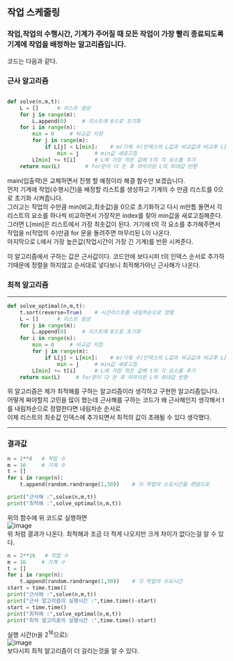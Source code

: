 ## 작업 스케줄링

### 작업,작업의 수행시간, 기계가 주어질 때 모든 작업이 가장 빨리 종료되도록 기계에 작업을 배정하는 알고리즘입니다.
코드는 다음과 같다.

### 근사 알고리즘  
```python

def solve(n,m,t):
    L = []      # 리스트 생성
    for j in range(m):
        L.append(0)     # 리스트에 0으로 초기화
    for i in range(n):
        min = 0     # 비교값 지정
        for j in range(m):
            if L[j] < L[min]:    # m(기계 수)인덱스의 L값과 비교값과 비교후 L[j]가 더 작으면
                min = j     # min값 새로고침
        L[min] += t[i]      # L에 가장 작은 값에 t의 각 요소를 추가
    return max(L)        # for문이 다 돈 후 마무리된 L의 최대값 반환

```

main(입출력)은 교체하면서 진행 할 예정이라 해결 함수만 보겠습니다.  
먼저 기계에 작업(수행시간)을 배정할 리스트를 생성하고 기계의 수 만큼 리스트를 0으로 초기화 시켜줍니다.  
그러고는 작업의 수만큼 min(비교,최솟값)을 0으로 초기화하고 다시 m만틈 돌면서
각 리스트의 요소를 하나씩 비교하면서 가장작은 index를 찾아 min값을 새로고침해준다.  
그러면 L[min]은 리스트에서 가장 최솟값이 된다. 거기에 t의 각 요소를 추가해주면서 작업을 n(작업의 수)만큼 for 문을 돌려주면 마무리된 L이 나온다.  
마지막으로 L에서 가장 높은값(작업시간이 가장 긴 기계)를 반환 시켜준다.  

이 알고리즘에서 구하는 값은 근사값이다. 코드안에 보다시피 t의 인덱스 순서로 추가하기때문에 정렬을 하지않고 순서대로 넣다보니 최적해가아닌 근사해가 나온다.  
### 최적 알고리즘  
- - -
``` python 
def solve_optimal(n,m,t):
    t.sort(reverse=True)    # 시간리스트를 내림차순으로 정렬
    L = []      # 리스트 생성
    for j in range(m):
        L.append(0)     # 리스트에 0으로 초기화
    for i in range(n):
        min = 0     # 비교값 지정
        for j in range(m):
            if L[j] < L[min]:    # m(기계 수)인덱스의 L값과 비교값과 비교후 L[j]가 더 작으면
                min = j     # min값 새로고침
        L[min] += t[i]      # L에 가장 작은 값에 t의 각 요소를 추가
    return max(L)     # for문이 다 돈 후 마무리된 L의 최대값 반환
```
위 알고리즘은 제가 최적해를 구하는 알고리즘이라 생각하고 구현한 알고리즘입니다.  
어떻게 짜야할지 고민을 많이 했는데 근사해를 구하는 코드가 왜 근사해인지 생각해서 t를 내림차순으로 정렬한다면 내림차순 순서로  
이제 리스트의 최솟값 인덱스에 추가되면서 최적의 값이 초래될 수 있다 생각했다.  
- - -
### 결과값
``` python
n = 2**8   # 작업 수
m = 16     # 기계 수
t = []
for i in range(n):
    t.append(random.randrange(1,30))    # 각 작업의 소요시간을 랜덤으로

print("근사해 :",solve(n,m,t))
print("최적해 :",solve_optimal(n,m,t))
```
위의 함수에 위 코드로 실행하면  
![image](https://user-images.githubusercontent.com/80373033/118243176-1b120200-b4d9-11eb-895a-91d40aff8568.png)  
위 처럼 결과가 나온다. 최적해과 조금 더 적게 나오지만 크게 차이가 없다는걸 알 수 있다.  
``` python 
n = 2**16   # 작업 수
m = 16     # 기계 수
t = []
for i in range(n):
    t.append(random.randrange(1,30))    # 각 작업의 소요시간
start = time.time()
print("근사해 :",solve(n,m,t))
print("근사 알고리즘의 실행시간 :",time.time()-start)
start = time.time()
print("최적해 :",solve_optimal(n,m,t))
print("최적 알고리즘의 실행시간 :",time.time()-start)
```
실행 시간(n을 2<sup>16</sup>으로):  
![image](https://user-images.githubusercontent.com/80373033/118244094-1f8aea80-b4da-11eb-8b5e-b265e980d404.png)  
보다시피 최적 알고리즘이 더 걸리는것을 알 수 있다.  
